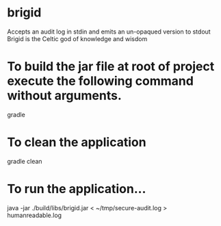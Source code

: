 # brigid
Accepts an audit log in stdin and emits an un-opaqued version to stdout
Brigid is the Celtic god of knowledge and wisdom


# To build the jar file at root of project execute the following command without arguments.
gradle

# To clean the application
gradle clean

# To run the application...
java -jar ./build/libs/brigid.jar < ~/tmp/secure-audit.log  > humanreadable.log


